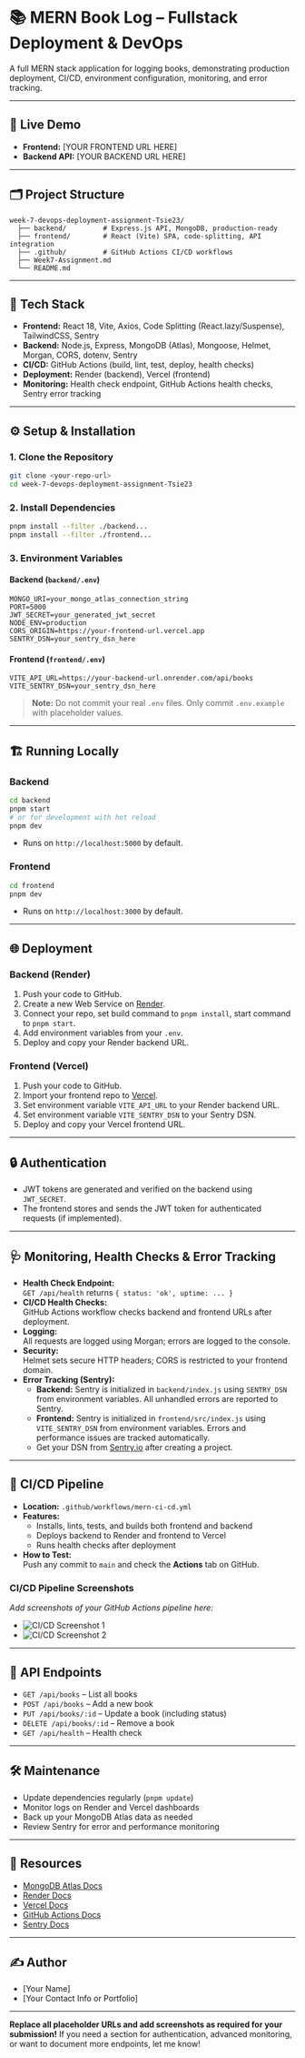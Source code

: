 # 📚 MERN Book Log – Fullstack Deployment & DevOps

A full MERN stack application for logging books, demonstrating production deployment, CI/CD, environment configuration, monitoring, and error tracking.

---

## 🚀 Live Demo

- **Frontend:** [YOUR FRONTEND URL HERE]
- **Backend API:** [YOUR BACKEND URL HERE]

---

## 🗂️ Project Structure

```
week-7-devops-deployment-assignment-Tsie23/
  ├── backend/         # Express.js API, MongoDB, production-ready
  ├── frontend/        # React (Vite) SPA, code-splitting, API integration
  ├── .github/         # GitHub Actions CI/CD workflows
  ├── Week7-Assignment.md
  └── README.md
```

---

## 🧩 Tech Stack

- **Frontend:** React 18, Vite, Axios, Code Splitting (React.lazy/Suspense), TailwindCSS, Sentry
- **Backend:** Node.js, Express, MongoDB (Atlas), Mongoose, Helmet, Morgan, CORS, dotenv, Sentry
- **CI/CD:** GitHub Actions (build, lint, test, deploy, health checks)
- **Deployment:** Render (backend), Vercel (frontend)
- **Monitoring:** Health check endpoint, GitHub Actions health checks, Sentry error tracking

---

## ⚙️ Setup & Installation

### 1. **Clone the Repository**
```bash
git clone <your-repo-url>
cd week-7-devops-deployment-assignment-Tsie23
```

### 2. **Install Dependencies**
```bash
pnpm install --filter ./backend...
pnpm install --filter ./frontend...
```

### 3. **Environment Variables**

#### Backend (`backend/.env`)
```
MONGO_URI=your_mongo_atlas_connection_string
PORT=5000
JWT_SECRET=your_generated_jwt_secret
NODE_ENV=production
CORS_ORIGIN=https://your-frontend-url.vercel.app
SENTRY_DSN=your_sentry_dsn_here
```

#### Frontend (`frontend/.env`)
```
VITE_API_URL=https://your-backend-url.onrender.com/api/books
VITE_SENTRY_DSN=your_sentry_dsn_here
```

> **Note:** Do not commit your real `.env` files. Only commit `.env.example` with placeholder values.

---

## 🏗️ Running Locally

### **Backend**
```bash
cd backend
pnpm start
# or for development with hot reload
pnpm dev
```
- Runs on `http://localhost:5000` by default.

### **Frontend**
```bash
cd frontend
pnpm dev
```
- Runs on `http://localhost:3000` by default.

---

## 🌐 Deployment

### **Backend (Render)**
1. Push your code to GitHub.
2. Create a new Web Service on [Render](https://render.com/).
3. Connect your repo, set build command to `pnpm install`, start command to `pnpm start`.
4. Add environment variables from your `.env`.
5. Deploy and copy your Render backend URL.

### **Frontend (Vercel)**
1. Push your code to GitHub.
2. Import your frontend repo to [Vercel](https://vercel.com/).
3. Set environment variable `VITE_API_URL` to your Render backend URL.
4. Set environment variable `VITE_SENTRY_DSN` to your Sentry DSN.
5. Deploy and copy your Vercel frontend URL.

---

## 🔒 Authentication

- JWT tokens are generated and verified on the backend using `JWT_SECRET`.
- The frontend stores and sends the JWT token for authenticated requests (if implemented).

---

## 🩺 Monitoring, Health Checks & Error Tracking

- **Health Check Endpoint:**  
  `GET /api/health` returns `{ status: 'ok', uptime: ... }`
- **CI/CD Health Checks:**  
  GitHub Actions workflow checks backend and frontend URLs after deployment.
- **Logging:**  
  All requests are logged using Morgan; errors are logged to the console.
- **Security:**  
  Helmet sets secure HTTP headers; CORS is restricted to your frontend domain.
- **Error Tracking (Sentry):**
  - **Backend:** Sentry is initialized in `backend/index.js` using `SENTRY_DSN` from environment variables. All unhandled errors are reported to Sentry.
  - **Frontend:** Sentry is initialized in `frontend/src/index.js` using `VITE_SENTRY_DSN` from environment variables. Errors and performance issues are tracked automatically.
  - Get your DSN from [Sentry.io](https://sentry.io/) after creating a project.

---

## 🔄 CI/CD Pipeline

- **Location:** `.github/workflows/mern-ci-cd.yml`
- **Features:**
  - Installs, lints, tests, and builds both frontend and backend
  - Deploys backend to Render and frontend to Vercel
  - Runs health checks after deployment
- **How to Test:**  
  Push any commit to `main` and check the **Actions** tab on GitHub.

### **CI/CD Pipeline Screenshots**
_Add screenshots of your GitHub Actions pipeline here:_
- ![CI/CD Screenshot 1](./screenshots/ci-cd-1.png)
- ![CI/CD Screenshot 2](./screenshots/ci-cd-2.png)

---

## 📖 API Endpoints

- `GET /api/books` – List all books
- `POST /api/books` – Add a new book
- `PUT /api/books/:id` – Update a book (including status)
- `DELETE /api/books/:id` – Remove a book
- `GET /api/health` – Health check

---

## 🛠️ Maintenance

- Update dependencies regularly (`pnpm update`)
- Monitor logs on Render and Vercel dashboards
- Back up your MongoDB Atlas data as needed
- Review Sentry for error and performance monitoring

---

## 📝 Resources

- [MongoDB Atlas Docs](https://docs.atlas.mongodb.com/)
- [Render Docs](https://render.com/docs)
- [Vercel Docs](https://vercel.com/docs)
- [GitHub Actions Docs](https://docs.github.com/en/actions)
- [Sentry Docs](https://docs.sentry.io/)

---

## ✍️ Author

- [Your Name]
- [Your Contact Info or Portfolio]

---

**Replace all placeholder URLs and add screenshots as required for your submission!**
If you need a section for authentication, advanced monitoring, or want to document more endpoints, let me know! 